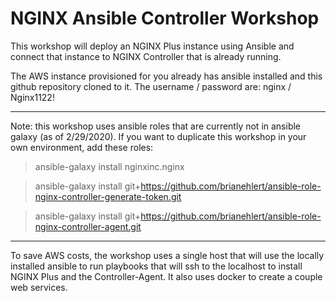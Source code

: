 # NGINX Ansible Controller Workshop

This workshop will deploy an NGINX Plus instance using Ansible and connect that instance to NGINX Controller that is already running.

The AWS instance provisioned for you already has ansible installed and this github repository cloned to it.
The username / password are: nginx / Nginx1122!


------------

Note: this workshop uses ansible roles that are currently not in ansible galaxy (as of 2/29/2020). If you want to duplicate this workshop in your own environment, add these roles: 

>ansible-galaxy install nginxinc.nginx 

>ansible-galaxy install git+https://github.com/brianehlert/ansible-role-nginx-controller-generate-token.git

>ansible-galaxy install git+https://github.com/brianehlert/ansible-role-nginx-controller-agent.git


------------

To save AWS costs, the workshop uses a single host that will use the locally installed ansible to run playbooks that will ssh to the localhost to install NGINX Plus and the Controller-Agent. It also uses docker to create a couple web services. 

